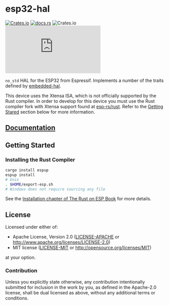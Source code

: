 # esp32-hal

[![Crates.io](https://img.shields.io/crates/v/esp32-hal?labelColor=1C2C2E&color=C96329&logo=Rust&style=flat-square)](https://crates.io/crates/esp32-hal)
[![docs.rs](https://img.shields.io/docsrs/esp32-hal?labelColor=1C2C2E&color=C96329&logo=rust&style=flat-square)](https://docs.rs/esp32-hal)
![Crates.io](https://img.shields.io/crates/l/esp32-hal?labelColor=1C2C2E&style=flat-square)
[![Matrix](https://img.shields.io/matrix/esp-rs:matrix.org?label=join%20matrix&labelColor=1C2C2E&color=BEC5C9&logo=matrix&style=flat-square)](https://matrix.to/#/#esp-rs:matrix.org)

`no_std` HAL for the ESP32 from Espressif. Implements a number of the traits defined by [embedded-hal](https://github.com/rust-embedded/embedded-hal).

This device uses the Xtensa ISA, which is not officially supported by the Rust compiler. In order to develop for this device you must use the Rust compiler fork with Xtensa support found at [esp-rs/rust](https://github.com/esp-rs/rust). Refer to the [Getting Stared](#getting-started) section below for more information.

## [Documentation]

[documentation]: https://docs.rs/esp32-hal/

## Getting Started

### Installing the Rust Compiler

```sh
cargo install espup
espup install
# Unix
. $HOME/export-esp.sh
# Windows does not require sourcing any file
```

See the [Installation chapter of The Rust on ESP Book](https://esp-rs.github.io/book/installation/installation.html#installing-rust-for-espressif-socs) for more details.

## License

Licensed under either of:

- Apache License, Version 2.0 ([LICENSE-APACHE](../LICENSE-APACHE) or http://www.apache.org/licenses/LICENSE-2.0)
- MIT license ([LICENSE-MIT](../LICENSE-MIT) or http://opensource.org/licenses/MIT)

at your option.

### Contribution

Unless you explicitly state otherwise, any contribution intentionally submitted for inclusion in
the work by you, as defined in the Apache-2.0 license, shall be dual licensed as above, without
any additional terms or conditions.
